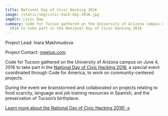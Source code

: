 ```yaml
---
title: National Day of Civic Hacking 2016
image: /static/img/civic-hack-day-2016.jpg
imgAlt: Civic Day
summary: Code for Tucson gathered on the University of Arizona campus on June 4,
  2016 to take part in the National Day of Civic Hacking 2016
---
```

Project Lead: Inara Makhmudova

Project Contact: [meetup.com](https://codefortucson.org/meetup.com)

Code for Tucson gathered on the University of Arizona campus on June 4, 2016 to take part in the [National Day of Civic Hacking 2016](https://www.codeforamerica.org/events/national-day-2016), a special event coordinated through Code for America, to work on community-centered projects.

During the event we brainstormed and collaborated on projects relating to food scarcity, language and job training resources in Spanish, and the preservation of Tucson’s birthplace.

[Learn more about the National Day of Civic Hacking 2016! →](https://www.meetup.com/Code-for-Tucson/events/222338265/)